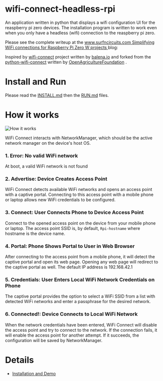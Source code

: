 # wifi-connect-headless-rpi
An application written in python that displays a wifi configuration UI for the reaspberry pi zero devices.   The installation program is written to work even when you only have a headless (wifi) connection to the reaspberry pi zero.    

Please see the complete writeup at the [www.surfncircuits.com Simplifying WiFi connections for Raspberry Pi Zero W projects ](https://surfncircuits.com/?p=5953) blog: 

Inspired by [wifi-connect](https://github.com/balena-io/wifi-connect) project written by [balena.io](https://www.balena.io/) and forked from the [python-wifi-connect](https://github.com/OpenAgricultureFoundation/python-wifi-connect) written by [OpenAgricultureFoundation](https://github.com/OpenAgricultureFoundation) .

# Install and Run

Please read the [INSTALL.md](INSTALL.md) then the [RUN.md](RUN.md) files.

# How it works
![How it works](./docs/images/how-it-works.png?raw=true)

WiFi Connect interacts with NetworkManager, which should be the active network manager on the device's host OS.

### 1. Error:  No valid WiFi network

At boot, a valid WiFi network is not found

### 2. Advertise: Device Creates Access Point

WiFi Connect detects available WiFi networks and opens an access point with a captive portal. Connecting to this access point with a mobile phone or laptop allows new WiFi credentials to be configured.

### 3. Connect: User Connects Phone to Device Access Point

Connect to the opened access point on the device from your mobile phone or laptop. The access point SSID is, by default, `Rpi-hostname` where hostname is the device name. 

### 4. Portal: Phone Shows Portal to User in Web Browser

After connecting to the access point from a mobile phone, it will detect the captive portal and open its web page. Opening any web page will redirect to the captive portal as well.  The default IP address is 192.168.42.1

### 5. Credentials: User Enters Local WiFi Network Credentials on Phone

The captive portal provides the option to select a WiFi SSID from a list with detected WiFi networks and enter a passphrase for the desired network.

### 6. Connected!: Device Connects to Local WiFi Network

When the network credentials have been entered, WiFi Connect will disable the access point and try to connect to the network. If the connection fails, it will enable the access point for another attempt. If it succeeds, the configuration will be saved by NetworkManager.

# Details
* [Installation and Demo](https://youtu.be/kttueMbMtCQ)
